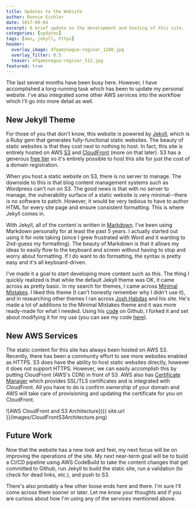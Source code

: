 ```yaml
---
title: Updates to the Website
author: Ronnie Eichler
date: 2017-09-04
excerpt: A brief update on the development and hosting of this site.
categories: [updates]
tags: [aws, jekyll, https]
header:
  overlay_image: 4fqamznaguo-reginar_1280.jpg
  overlay_filter: 0.5
  teaser: 4fqamznaguo-reginar_512.jpg
featured: true
---
```


The last several months have been busy here. However, I have accomplished a long-running task which has been to update my personal website. I've also integrated some other AWS services into the workflow which I'll go into more detail as well.

## New Jekyll Theme

For those of you that don't know, this website is powered by [Jekyll](https://jekyllrb.com/), which is a Ruby gem that generates fully-functional static websites. The beauty of static websites is that they cost next to nothing to host. In fact, this site is entirely hosted on AWS [S3](https://aws.amazon.com/s3/) and [CloudFront](https://aws.amazon.com/cloudfront/) (more on that later). S3 has a generous [free tier](https://aws.amazon.com/s3/pricing/) so it's entirely possible to host this site for just the cost of a domain registration.

When you host a static website on S3, there is no server to manage. The downside to this is that blog content management systems such as Wordpress can't run on S3. The good news is that with no server to manage, the vulnerability surface of a static website is very minimal--there is no software to patch. However, it would be very tedious to have to author HTML for every site page and ensure consistent formatting. This is where Jekyll comes in.

With Jekyll, all of the content is written in [Markdown](https://en.wikipedia.org/wiki/Markdown). I've been using Markdown personally for at least the past 5 years. I actually started out using it for note taking (since I grew frustrated with Word and it wanting to 2nd-guess my formatting). The beauty of Markdown is that it allows my ideas to easily flow to the keyboard and screen without having to stop and worry about formatting. If I do want to do formatting, the syntax is pretty easy and it's all keyboard-driven.

I've made it a goal to start developing more content such as this. The thing I quickly realized is that while the default Jekyll theme was OK, it came across as pretty basic. In my search for themes, I came across [Minimal Mistakes](https://mmistakes.github.io/minimal-mistakes/). I liked this theme (I can't honestly remember why I didn't use it), and in researching other themes I ran across [Josh Habdas](https://habd.as/) and his site. He's made a lot of additions to the Minimal Mistakes theme and it was more ready-made for what I needed. Using his [code](https://github.com/jhabdas/habd.as) on Github, I forked it and set about modifying it for my use (you can see my code [here](https://github.com/ranrotx/ronnieeichler-site)).

## New AWS Services

The static content for this site has always been hosted on AWS S3. Recently, there has been a community effort to see more websites enabled as HTTPS. S3 does have the ability to host static websites directly, however it does not support HTTPS. However, we can easily accomplish this by putting CloudFront (AWS's CDN) in front of S3. AWS also has [Certificate Manager](https://aws.amazon.com/certificate-manager/) which provides SSL/TLS certificates and is integrated with CloudFront. All you have to do is confirm ownership of your domain and AWS will take care of provisioning and updating the certificate for you on CloudFront.

![AWS CloudFront and S3 Architecture]({{ site.url }}/images/CloudFrontS3Architecture.png)

## Future Work

Now that the website has a new look and feel, my next focus will be on improving the operations of the site. My next near-term goal will be to build a CI/CD pipeline using AWS CodeBuild to take the content changes that get committed to Github, run Jekyll to build the static site, run a validation (to check for dead links, etc.), and push to S3.

There's also probably a few other loose ends here and there. I'm sure I'll come across them sooner or later. Let me know your thoughts and if you are curious about how I'm using any of the services mentioned above.
